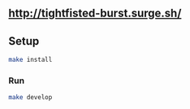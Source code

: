 

## http://tightfisted-burst.surge.sh/

## Setup

```sh
make install
```

### Run

```sh
make develop
```
